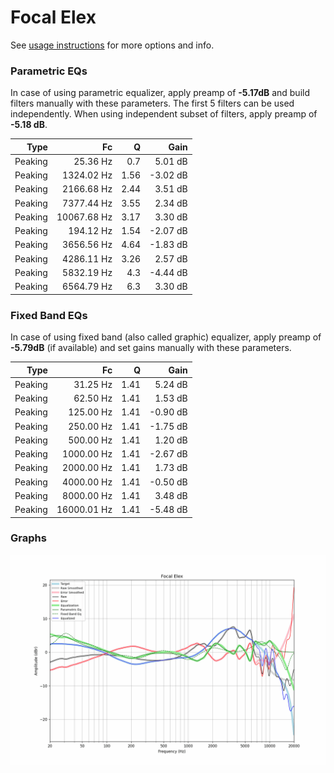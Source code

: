 # Focal Elex
See [usage instructions](https://github.com/jaakkopasanen/AutoEq#usage) for more options and info.

### Parametric EQs
In case of using parametric equalizer, apply preamp of **-5.17dB** and build filters manually
with these parameters. The first 5 filters can be used independently.
When using independent subset of filters, apply preamp of **-5.18 dB**.

| Type    | Fc          |    Q | Gain     |
|--------:|------------:|-----:|---------:|
| Peaking | 25.36 Hz    | 0.7  | 5.01 dB  |
| Peaking | 1324.02 Hz  | 1.56 | -3.02 dB |
| Peaking | 2166.68 Hz  | 2.44 | 3.51 dB  |
| Peaking | 7377.44 Hz  | 3.55 | 2.34 dB  |
| Peaking | 10067.68 Hz | 3.17 | 3.30 dB  |
| Peaking | 194.12 Hz   | 1.54 | -2.07 dB |
| Peaking | 3656.56 Hz  | 4.64 | -1.83 dB |
| Peaking | 4286.11 Hz  | 3.26 | 2.57 dB  |
| Peaking | 5832.19 Hz  | 4.3  | -4.44 dB |
| Peaking | 6564.79 Hz  | 6.3  | 3.30 dB  |

### Fixed Band EQs
In case of using fixed band (also called graphic) equalizer, apply preamp of **-5.79dB**
(if available) and set gains manually with these parameters.

| Type    | Fc          |    Q | Gain     |
|--------:|------------:|-----:|---------:|
| Peaking | 31.25 Hz    | 1.41 | 5.24 dB  |
| Peaking | 62.50 Hz    | 1.41 | 1.53 dB  |
| Peaking | 125.00 Hz   | 1.41 | -0.90 dB |
| Peaking | 250.00 Hz   | 1.41 | -1.75 dB |
| Peaking | 500.00 Hz   | 1.41 | 1.20 dB  |
| Peaking | 1000.00 Hz  | 1.41 | -2.67 dB |
| Peaking | 2000.00 Hz  | 1.41 | 1.73 dB  |
| Peaking | 4000.00 Hz  | 1.41 | -0.50 dB |
| Peaking | 8000.00 Hz  | 1.41 | 3.48 dB  |
| Peaking | 16000.01 Hz | 1.41 | -5.48 dB |

### Graphs
![](./Focal%20Elex.png)